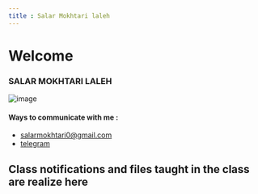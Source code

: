 ```yaml
---
title : Salar Mokhtari laleh
---
```

# Welcome

### SALAR MOKHTARI LALEH
![image](https://user-images.githubusercontent.com/75142232/155727476-d5892bf9-81de-4193-85db-c47b82c909be.png)
#### Ways to communicate with me :
  * [salarmokhtari0@gmail.com](salarmokhtari0@gmail.com)
  * [telegram](https://t.me/Salarmokhtaril)

## Class notifications and files taught in the class are realize here


